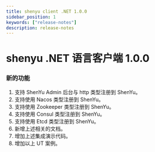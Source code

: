 ```yaml
---
title: shenyu client .NET 1.0.0
sidebar_position: 1
keywords: ["release-notes"]
description: release-notes
---
```


# shenyu .NET 语言客户端 1.0.0

### 新的功能

1. 支持 ShenYu Admin 后台与 http 类型注册到 ShenYu。
2. 支持使用 Nacos 类型注册到 ShenYu。
3. 支持使用 Zookeeper 类型注册到 ShenYu。
4. 支持使用 Consul 类型注册到 ShenYu。
5. 支持使用 Etcd 类型注册到 ShenYu。
6. 新增上述相关的文档。
7. 增加上述集成演示代码。
8. 增加以上 UT 案例。
